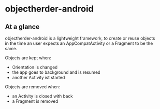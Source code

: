 
# objectherder-android

## At a glance ##
objectherder-android is a lightweight framework, to create or reuse objects in the time an user expects an AppCompatActivity or a Fragment to be the same.

Objects are kept when:

 - Orientation is changed
 - the app goes to background and is resumed
 - another Activity ist started

Objects are removed when:

 - an Activity is closed with back
 - a Fragment is removed


